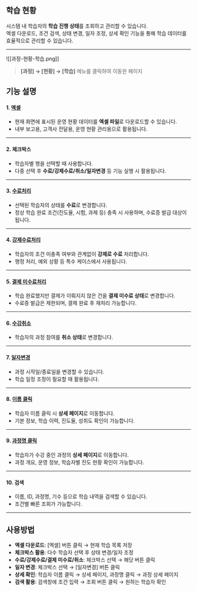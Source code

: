 ## 학습 현황  

시스템 내 학습자의 **학습 진행 상태**를 조회하고 관리할 수 있습니다.  
엑셀 다운로드, 조건 검색, 상태 변경, 일자 조정, 상세 확인 기능을 통해 학습 데이터를 효율적으로 관리할 수 있습니다.  

***  
![[과정-현황-학습.png]]  
> **[과정] → [현황] → [학습]** 메뉴를 클릭하여 이동한 페이지  

## 기능 설명  

#### 1. [엑셀](과정-현황-운영-엑셀.md)
- 현재 화면에 표시된 운영 현황 데이터를 **엑셀 파일**로 다운로드할 수 있습니다.  
- 내부 보고용, 고객사 전달용, 운영 현황 관리용으로 활용됩니다.

***  
#### 2. 체크박스  
- 학습자별 행을 선택할 때 사용합니다.  
- 다중 선택 후 **수료/강제수료/취소/일자변경** 등 기능 실행 시 활용됩니다.  

***  
#### 3. [수료처리](수료처리.md)  
- 선택된 학습자의 상태를 **수료**로 변경합니다.  
- 정상 학습 완료 조건(진도율, 시험, 과제 등) 충족 시 사용하며, 수료증 발급 대상이 됩니다.  

***  
#### 4. [강제수료처리](강제수료처리.md)  
- 학습자의 조건 미충족 여부와 관계없이 **강제로 수료** 처리합니다.  
- 행정 처리, 예외 상황 등 특수 케이스에서 사용됩니다.  

***  
#### 5. [결제 미수료처리](결제-미수료처리.md)  
- 학습 완료했지만 결제가 이뤄지지 않은 건을 **결제 미수료 상태**로 변경합니다.  
- 수료증 발급은 제한되며, 결제 완료 후 재처리 가능합니다.  

***  
#### 6. [수강취소](취소.md)  
- 학습자의 과정 참여를 **취소 상태**로 변경합니다.  

***  
#### 7. [일자변경](일자변경.md)  
- 과정 시작일/종료일을 변경할 수 있습니다.  
- 학습 일정 조정이 필요할 때 활용됩니다.  

***  
#### 8. [이름 클릭](학습-상세.md)  
- 학습자 이름 클릭 시 **상세 페이지**로 이동합니다.  
- 기본 정보, 학습 이력, 진도율, 성취도 확인이 가능합니다.  

***  
#### 9. [과정명 클릭](과정-상세.md)  
- 학습자가 수강 중인 과정의 **상세 페이지**로 이동합니다.  
- 과정 개요, 운영 정보, 학습자별 진도 현황 확인이 가능합니다.  

***  
#### 10. 검색  
- 이름, ID, 과정명, 기수 등으로 학습 내역을 검색할 수 있습니다.  
- 조건별 빠른 조회가 가능합니다.  

***  

## 사용방법  
- **엑셀 다운로드**: [엑셀] 버튼 클릭 → 현재 학습 목록 저장  
- **체크박스 활용**: 다수 학습자 선택 후 상태 변경/일자 조정  
- **수료/강제수료/결제 미수료/취소**: 체크박스 선택 → 해당 버튼 클릭  
- **일자 변경**: 체크박스 선택 → [일자변경] 버튼 클릭  
- **상세 확인**: 학습자 이름 클릭 → 상세 페이지, 과정명 클릭 → 과정 상세 페이지  
- **검색 활용**: 검색창에 조건 입력 → 조회 버튼 클릭 → 원하는 학습자 확인  

